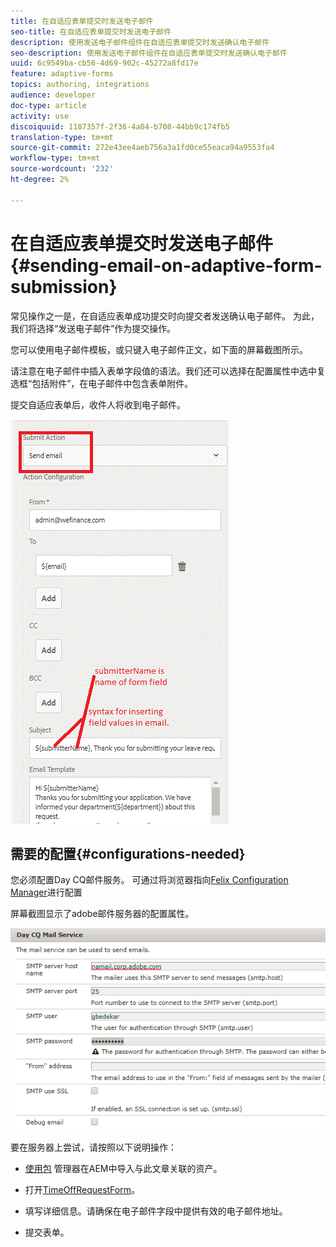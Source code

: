 ```yaml
---
title: 在自适应表单提交时发送电子邮件
seo-title: 在自适应表单提交时发送电子邮件
description: 使用发送电子邮件组件在自适应表单提交时发送确认电子邮件
seo-description: 使用发送电子邮件组件在自适应表单提交时发送确认电子邮件
uuid: 6c9549ba-cb56-4d69-902c-45272a8fd17e
feature: adaptive-forms
topics: authoring, integrations
audience: developer
doc-type: article
activity: use
discoiquuid: 1187357f-2f36-4a04-b708-44bb9c174fb5
translation-type: tm+mt
source-git-commit: 272e43ee4aeb756a3a1fd0ce55eaca94a9553fa4
workflow-type: tm+mt
source-wordcount: '232'
ht-degree: 2%

---
```



# 在自适应表单提交时发送电子邮件{#sending-email-on-adaptive-form-submission}

常见操作之一是，在自适应表单成功提交时向提交者发送确认电子邮件。 为此，我们将选择“发送电子邮件”作为提交操作。

您可以使用电子邮件模板，或只键入电子邮件正文，如下面的屏幕截图所示。

请注意在电子邮件中插入表单字段值的语法。我们还可以选择在配置属性中选中复选框“包括附件”，在电子邮件中包含表单附件。

提交自适应表单后，收件人将收到电子邮件。

![SendEmail](assets/sendemailaction.gif)

## 需要的配置{#configurations-needed}

您必须配置Day CQ邮件服务。 可通过将浏览器指向[Felix Configuration Manager](http://localhost:4502/system/console/configMgr)进行配置

屏幕截图显示了adobe邮件服务器的配置属性。

![mailservice](assets/mailservice.png)

要在服务器上尝试，请按照以下说明操作：

* [使用包](assets/timeoffrequest.zip) 管理器在AEM中导入与此文章关联的资产。

* 打开[TimeOffRequestForm](http://localhost:4502/content/dam/formsanddocuments/helpx/timeoffrequestform/jcr:content?wcmmode=disabled)。

* 填写详细信息。请确保在电子邮件字段中提供有效的电子邮件地址。

* 提交表单。
